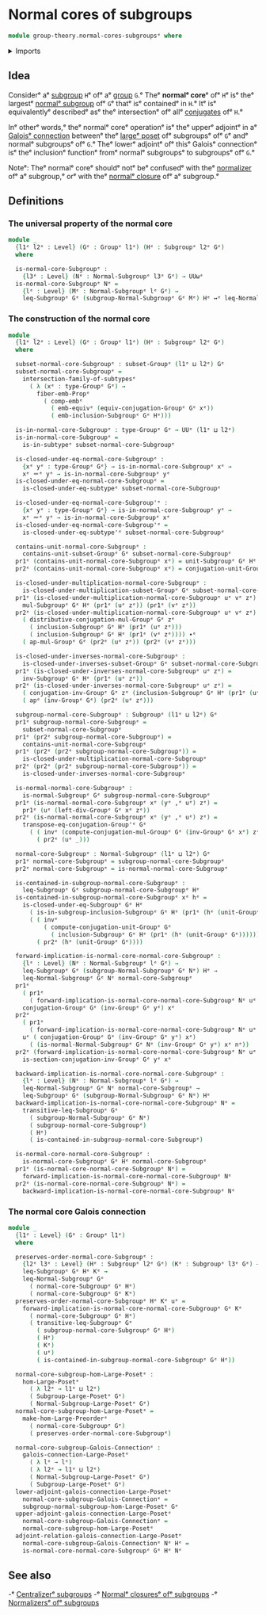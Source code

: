 # Normal cores of subgroups

```agda
module group-theory.normal-cores-subgroupsᵉ where
```

<details><summary>Imports</summary>

```agda
open import foundation.action-on-identifications-functionsᵉ
open import foundation.dependent-pair-typesᵉ
open import foundation.embeddingsᵉ
open import foundation.equivalencesᵉ
open import foundation.identity-typesᵉ
open import foundation.intersections-subtypesᵉ
open import foundation.logical-equivalencesᵉ
open import foundation.propositional-mapsᵉ
open import foundation.subtypesᵉ
open import foundation.universe-levelsᵉ

open import group-theory.conjugationᵉ
open import group-theory.groupsᵉ
open import group-theory.normal-subgroupsᵉ
open import group-theory.subgroupsᵉ
open import group-theory.subsets-groupsᵉ

open import order-theory.galois-connections-large-posetsᵉ
open import order-theory.order-preserving-maps-large-posetsᵉ
open import order-theory.order-preserving-maps-large-preordersᵉ
```

</details>

## Idea

Considerᵉ aᵉ [subgroup](group-theory.subgroups.mdᵉ) `H`ᵉ ofᵉ aᵉ
[group](group-theory.groups.mdᵉ) `G`.ᵉ Theᵉ **normalᵉ core**ᵉ ofᵉ `H`ᵉ isᵉ theᵉ largestᵉ
[normalᵉ subgroup](group-theory.normal-subgroups.mdᵉ) ofᵉ `G`ᵉ thatᵉ isᵉ containedᵉ in
`H`.ᵉ Itᵉ isᵉ equivalentlyᵉ describedᵉ asᵉ theᵉ intersectionᵉ ofᵉ allᵉ
[conjugates](group-theory.conjugation.mdᵉ) ofᵉ `H`.ᵉ

Inᵉ otherᵉ words,ᵉ theᵉ normalᵉ coreᵉ operationᵉ isᵉ theᵉ upperᵉ adjointᵉ in aᵉ
[Galoisᵉ connection](order-theory.galois-connections-large-posets.mdᵉ) betweenᵉ theᵉ
[largeᵉ poset](order-theory.large-posets.mdᵉ) ofᵉ subgroupsᵉ ofᵉ `G`ᵉ andᵉ normalᵉ
subgroupsᵉ ofᵉ `G`.ᵉ Theᵉ lowerᵉ adjointᵉ ofᵉ thisᵉ Galoisᵉ connectionᵉ isᵉ theᵉ inclusionᵉ
functionᵉ fromᵉ normalᵉ subgroupsᵉ to subgroupsᵉ ofᵉ `G`.ᵉ

Noteᵉ: Theᵉ normalᵉ coreᵉ shouldᵉ notᵉ beᵉ confusedᵉ with theᵉ
[normalizer](group-theory.normalizer-subgroups.mdᵉ) ofᵉ aᵉ subgroup,ᵉ orᵉ with theᵉ
[normalᵉ closure](group-theory.normal-closures-subgroups.mdᵉ) ofᵉ aᵉ subgroup.ᵉ

## Definitions

### The universal property of the normal core

```agda
module _
  {l1ᵉ l2ᵉ : Level} (Gᵉ : Groupᵉ l1ᵉ) (Hᵉ : Subgroupᵉ l2ᵉ Gᵉ)
  where

  is-normal-core-Subgroupᵉ :
    {l3ᵉ : Level} (Nᵉ : Normal-Subgroupᵉ l3ᵉ Gᵉ) → UUωᵉ
  is-normal-core-Subgroupᵉ Nᵉ =
    {lᵉ : Level} (Mᵉ : Normal-Subgroupᵉ lᵉ Gᵉ) →
    leq-Subgroupᵉ Gᵉ (subgroup-Normal-Subgroupᵉ Gᵉ Mᵉ) Hᵉ ↔ᵉ leq-Normal-Subgroupᵉ Gᵉ Mᵉ Nᵉ
```

### The construction of the normal core

```agda
module _
  {l1ᵉ l2ᵉ : Level} (Gᵉ : Groupᵉ l1ᵉ) (Hᵉ : Subgroupᵉ l2ᵉ Gᵉ)
  where

  subset-normal-core-Subgroupᵉ : subset-Groupᵉ (l1ᵉ ⊔ l2ᵉ) Gᵉ
  subset-normal-core-Subgroupᵉ =
    intersection-family-of-subtypesᵉ
      ( λ (xᵉ : type-Groupᵉ Gᵉ) →
        fiber-emb-Propᵉ
          ( comp-embᵉ
            ( emb-equivᵉ (equiv-conjugation-Groupᵉ Gᵉ xᵉ))
            ( emb-inclusion-Subgroupᵉ Gᵉ Hᵉ)))

  is-in-normal-core-Subgroupᵉ : type-Groupᵉ Gᵉ → UUᵉ (l1ᵉ ⊔ l2ᵉ)
  is-in-normal-core-Subgroupᵉ =
    is-in-subtypeᵉ subset-normal-core-Subgroupᵉ

  is-closed-under-eq-normal-core-Subgroupᵉ :
    {xᵉ yᵉ : type-Groupᵉ Gᵉ} → is-in-normal-core-Subgroupᵉ xᵉ →
    xᵉ ＝ᵉ yᵉ → is-in-normal-core-Subgroupᵉ yᵉ
  is-closed-under-eq-normal-core-Subgroupᵉ =
    is-closed-under-eq-subtypeᵉ subset-normal-core-Subgroupᵉ

  is-closed-under-eq-normal-core-Subgroup'ᵉ :
    {xᵉ yᵉ : type-Groupᵉ Gᵉ} → is-in-normal-core-Subgroupᵉ yᵉ →
    xᵉ ＝ᵉ yᵉ → is-in-normal-core-Subgroupᵉ xᵉ
  is-closed-under-eq-normal-core-Subgroup'ᵉ =
    is-closed-under-eq-subtype'ᵉ subset-normal-core-Subgroupᵉ

  contains-unit-normal-core-Subgroupᵉ :
    contains-unit-subset-Groupᵉ Gᵉ subset-normal-core-Subgroupᵉ
  pr1ᵉ (contains-unit-normal-core-Subgroupᵉ xᵉ) = unit-Subgroupᵉ Gᵉ Hᵉ
  pr2ᵉ (contains-unit-normal-core-Subgroupᵉ xᵉ) = conjugation-unit-Groupᵉ Gᵉ xᵉ

  is-closed-under-multiplication-normal-core-Subgroupᵉ :
    is-closed-under-multiplication-subset-Groupᵉ Gᵉ subset-normal-core-Subgroupᵉ
  pr1ᵉ (is-closed-under-multiplication-normal-core-Subgroupᵉ uᵉ vᵉ zᵉ) =
    mul-Subgroupᵉ Gᵉ Hᵉ (pr1ᵉ (uᵉ zᵉ)) (pr1ᵉ (vᵉ zᵉ))
  pr2ᵉ (is-closed-under-multiplication-normal-core-Subgroupᵉ uᵉ vᵉ zᵉ) =
    ( distributive-conjugation-mul-Groupᵉ Gᵉ zᵉ
      ( inclusion-Subgroupᵉ Gᵉ Hᵉ (pr1ᵉ (uᵉ zᵉ)))
      ( inclusion-Subgroupᵉ Gᵉ Hᵉ (pr1ᵉ (vᵉ zᵉ)))) ∙ᵉ
    ( ap-mul-Groupᵉ Gᵉ (pr2ᵉ (uᵉ zᵉ)) (pr2ᵉ (vᵉ zᵉ)))

  is-closed-under-inverses-normal-core-Subgroupᵉ :
    is-closed-under-inverses-subset-Groupᵉ Gᵉ subset-normal-core-Subgroupᵉ
  pr1ᵉ (is-closed-under-inverses-normal-core-Subgroupᵉ uᵉ zᵉ) =
    inv-Subgroupᵉ Gᵉ Hᵉ (pr1ᵉ (uᵉ zᵉ))
  pr2ᵉ (is-closed-under-inverses-normal-core-Subgroupᵉ uᵉ zᵉ) =
    ( conjugation-inv-Groupᵉ Gᵉ zᵉ (inclusion-Subgroupᵉ Gᵉ Hᵉ (pr1ᵉ (uᵉ zᵉ)))) ∙ᵉ
    ( apᵉ (inv-Groupᵉ Gᵉ) (pr2ᵉ (uᵉ zᵉ)))

  subgroup-normal-core-Subgroupᵉ : Subgroupᵉ (l1ᵉ ⊔ l2ᵉ) Gᵉ
  pr1ᵉ subgroup-normal-core-Subgroupᵉ =
    subset-normal-core-Subgroupᵉ
  pr1ᵉ (pr2ᵉ subgroup-normal-core-Subgroupᵉ) =
    contains-unit-normal-core-Subgroupᵉ
  pr1ᵉ (pr2ᵉ (pr2ᵉ subgroup-normal-core-Subgroupᵉ)) =
    is-closed-under-multiplication-normal-core-Subgroupᵉ
  pr2ᵉ (pr2ᵉ (pr2ᵉ subgroup-normal-core-Subgroupᵉ)) =
    is-closed-under-inverses-normal-core-Subgroupᵉ

  is-normal-normal-core-Subgroupᵉ :
    is-normal-Subgroupᵉ Gᵉ subgroup-normal-core-Subgroupᵉ
  pr1ᵉ (is-normal-normal-core-Subgroupᵉ xᵉ (yᵉ ,ᵉ uᵉ) zᵉ) =
    pr1ᵉ (uᵉ (left-div-Groupᵉ Gᵉ xᵉ zᵉ))
  pr2ᵉ (is-normal-normal-core-Subgroupᵉ xᵉ (yᵉ ,ᵉ uᵉ) zᵉ) =
    transpose-eq-conjugation-Group'ᵉ Gᵉ
      ( ( invᵉ (compute-conjugation-mul-Groupᵉ Gᵉ (inv-Groupᵉ Gᵉ xᵉ) zᵉ _)) ∙ᵉ
        ( pr2ᵉ (uᵉ _)))

  normal-core-Subgroupᵉ : Normal-Subgroupᵉ (l1ᵉ ⊔ l2ᵉ) Gᵉ
  pr1ᵉ normal-core-Subgroupᵉ = subgroup-normal-core-Subgroupᵉ
  pr2ᵉ normal-core-Subgroupᵉ = is-normal-normal-core-Subgroupᵉ

  is-contained-in-subgroup-normal-core-Subgroupᵉ :
    leq-Subgroupᵉ Gᵉ subgroup-normal-core-Subgroupᵉ Hᵉ
  is-contained-in-subgroup-normal-core-Subgroupᵉ xᵉ hᵉ =
    is-closed-under-eq-Subgroupᵉ Gᵉ Hᵉ
      ( is-in-subgroup-inclusion-Subgroupᵉ Gᵉ Hᵉ (pr1ᵉ (hᵉ (unit-Groupᵉ Gᵉ))))
      ( ( invᵉ
          ( compute-conjugation-unit-Groupᵉ Gᵉ
            ( inclusion-Subgroupᵉ Gᵉ Hᵉ (pr1ᵉ (hᵉ (unit-Groupᵉ Gᵉ)))))) ∙ᵉ
        ( pr2ᵉ (hᵉ (unit-Groupᵉ Gᵉ))))

  forward-implication-is-normal-core-normal-core-Subgroupᵉ :
    {lᵉ : Level} (Nᵉ : Normal-Subgroupᵉ lᵉ Gᵉ) →
    leq-Subgroupᵉ Gᵉ (subgroup-Normal-Subgroupᵉ Gᵉ Nᵉ) Hᵉ →
    leq-Normal-Subgroupᵉ Gᵉ Nᵉ normal-core-Subgroupᵉ
  pr1ᵉ
    ( pr1ᵉ
      ( forward-implication-is-normal-core-normal-core-Subgroupᵉ Nᵉ uᵉ xᵉ nᵉ yᵉ)) =
    conjugation-Groupᵉ Gᵉ (inv-Groupᵉ Gᵉ yᵉ) xᵉ
  pr2ᵉ
    ( pr1ᵉ
      ( forward-implication-is-normal-core-normal-core-Subgroupᵉ Nᵉ uᵉ xᵉ nᵉ yᵉ)) =
    uᵉ ( conjugation-Groupᵉ Gᵉ (inv-Groupᵉ Gᵉ yᵉ) xᵉ)
      ( (is-normal-Normal-Subgroupᵉ Gᵉ Nᵉ (inv-Groupᵉ Gᵉ yᵉ) xᵉ nᵉ))
  pr2ᵉ (forward-implication-is-normal-core-normal-core-Subgroupᵉ Nᵉ uᵉ xᵉ nᵉ yᵉ) =
    is-section-conjugation-inv-Groupᵉ Gᵉ yᵉ xᵉ

  backward-implication-is-normal-core-normal-core-Subgroupᵉ :
    {lᵉ : Level} (Nᵉ : Normal-Subgroupᵉ lᵉ Gᵉ) →
    leq-Normal-Subgroupᵉ Gᵉ Nᵉ normal-core-Subgroupᵉ →
    leq-Subgroupᵉ Gᵉ (subgroup-Normal-Subgroupᵉ Gᵉ Nᵉ) Hᵉ
  backward-implication-is-normal-core-normal-core-Subgroupᵉ Nᵉ =
    transitive-leq-Subgroupᵉ Gᵉ
      ( subgroup-Normal-Subgroupᵉ Gᵉ Nᵉ)
      ( subgroup-normal-core-Subgroupᵉ)
      ( Hᵉ)
      ( is-contained-in-subgroup-normal-core-Subgroupᵉ)

  is-normal-core-normal-core-Subgroupᵉ :
    is-normal-core-Subgroupᵉ Gᵉ Hᵉ normal-core-Subgroupᵉ
  pr1ᵉ (is-normal-core-normal-core-Subgroupᵉ Nᵉ) =
    forward-implication-is-normal-core-normal-core-Subgroupᵉ Nᵉ
  pr2ᵉ (is-normal-core-normal-core-Subgroupᵉ Nᵉ) =
    backward-implication-is-normal-core-normal-core-Subgroupᵉ Nᵉ
```

### The normal core Galois connection

```agda
module _
  {l1ᵉ : Level} (Gᵉ : Groupᵉ l1ᵉ)
  where

  preserves-order-normal-core-Subgroupᵉ :
    {l2ᵉ l3ᵉ : Level} (Hᵉ : Subgroupᵉ l2ᵉ Gᵉ) (Kᵉ : Subgroupᵉ l3ᵉ Gᵉ) →
    leq-Subgroupᵉ Gᵉ Hᵉ Kᵉ →
    leq-Normal-Subgroupᵉ Gᵉ
      ( normal-core-Subgroupᵉ Gᵉ Hᵉ)
      ( normal-core-Subgroupᵉ Gᵉ Kᵉ)
  preserves-order-normal-core-Subgroupᵉ Hᵉ Kᵉ uᵉ =
    forward-implication-is-normal-core-normal-core-Subgroupᵉ Gᵉ Kᵉ
      ( normal-core-Subgroupᵉ Gᵉ Hᵉ)
      ( transitive-leq-Subgroupᵉ Gᵉ
        ( subgroup-normal-core-Subgroupᵉ Gᵉ Hᵉ)
        ( Hᵉ)
        ( Kᵉ)
        ( uᵉ)
        ( is-contained-in-subgroup-normal-core-Subgroupᵉ Gᵉ Hᵉ))

  normal-core-subgroup-hom-Large-Posetᵉ :
    hom-Large-Posetᵉ
      ( λ l2ᵉ → l1ᵉ ⊔ l2ᵉ)
      ( Subgroup-Large-Posetᵉ Gᵉ)
      ( Normal-Subgroup-Large-Posetᵉ Gᵉ)
  normal-core-subgroup-hom-Large-Posetᵉ =
    make-hom-Large-Preorderᵉ
      ( normal-core-Subgroupᵉ Gᵉ)
      ( preserves-order-normal-core-Subgroupᵉ)

  normal-core-subgroup-Galois-Connectionᵉ :
    galois-connection-Large-Posetᵉ
      ( λ lᵉ → lᵉ)
      ( λ l2ᵉ → l1ᵉ ⊔ l2ᵉ)
      ( Normal-Subgroup-Large-Posetᵉ Gᵉ)
      ( Subgroup-Large-Posetᵉ Gᵉ)
  lower-adjoint-galois-connection-Large-Posetᵉ
    normal-core-subgroup-Galois-Connectionᵉ =
    subgroup-normal-subgroup-hom-Large-Posetᵉ Gᵉ
  upper-adjoint-galois-connection-Large-Posetᵉ
    normal-core-subgroup-Galois-Connectionᵉ =
    normal-core-subgroup-hom-Large-Posetᵉ
  adjoint-relation-galois-connection-Large-Posetᵉ
    normal-core-subgroup-Galois-Connectionᵉ Nᵉ Hᵉ =
    is-normal-core-normal-core-Subgroupᵉ Gᵉ Hᵉ Nᵉ
```

## See also

-ᵉ [Centralizerᵉ subgroups](group-theory.centralizer-subgroups.mdᵉ)
-ᵉ [Normalᵉ closuresᵉ ofᵉ subgroups](group-theory.normal-closures-subgroups.mdᵉ)
-ᵉ [Normalizersᵉ ofᵉ subgroups](group-theory.normalizer-subgroups.mdᵉ)